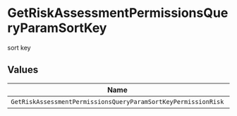 # GetRiskAssessmentPermissionsQueryParamSortKey

sort key


## Values

| Name                                                          | Value                                                         |
| ------------------------------------------------------------- | ------------------------------------------------------------- |
| `GetRiskAssessmentPermissionsQueryParamSortKeyPermissionRisk` | permissionRisk                                                |